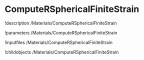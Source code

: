 <!-- MOOSE Documentation Stub: Remove this when content is added. -->

# ComputeRSphericalFiniteStrain
!description /Materials/ComputeRSphericalFiniteStrain

!parameters /Materials/ComputeRSphericalFiniteStrain

!inputfiles /Materials/ComputeRSphericalFiniteStrain

!childobjects /Materials/ComputeRSphericalFiniteStrain
